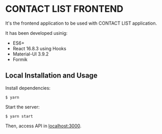 # CONTACT LIST FRONTEND
It's the frontend application to be used with CONTACT LIST application.

It has been developed usinig:
* ES6+
* React 16.8.3 using Hooks
* Material-UI 3.9.2
* Formik

## Local Installation and Usage
Install dependencies:

`$ yarn`

Start the server:

`$ yarn start`

Then, access API in [localhost:3000](http://localhost:3000).
